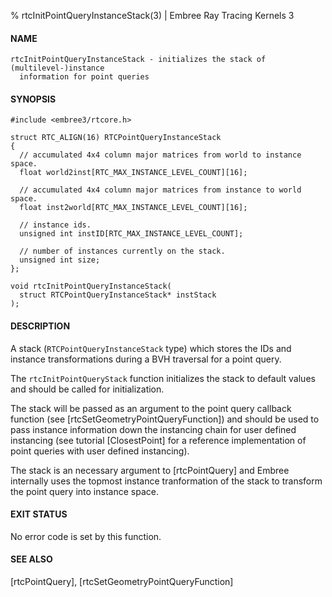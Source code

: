 % rtcInitPointQueryInstanceStack(3) | Embree Ray Tracing Kernels 3

#### NAME

    rtcInitPointQueryInstanceStack - initializes the stack of (multilevel-)instance
      information for point queries

#### SYNOPSIS

    #include <embree3/rtcore.h>

    struct RTC_ALIGN(16) RTCPointQueryInstanceStack
    {
      // accumulated 4x4 column major matrices from world to instance space.
      float world2inst[RTC_MAX_INSTANCE_LEVEL_COUNT][16];
      
      // accumulated 4x4 column major matrices from instance to world space.
      float inst2world[RTC_MAX_INSTANCE_LEVEL_COUNT][16];

      // instance ids.
      unsigned int instID[RTC_MAX_INSTANCE_LEVEL_COUNT];
      
      // number of instances currently on the stack.
      unsigned int size;
    };

    void rtcInitPointQueryInstanceStack(
      struct RTCPointQueryInstanceStack* instStack
    );

#### DESCRIPTION

A stack (`RTCPointQueryInstanceStack` type) which stores the IDs and instance
transformations during a BVH traversal for a point query. 

The `rtcInitPointQueryStack` function initializes the stack to
default values and should be called for initialization.

The stack will be passed as an argument to the point query callback function
(see [rtcSetGeometryPointQueryFunction]) and should be used to pass instance
information down the instancing chain for user defined instancing (see
tutorial [ClosestPoint] for a reference implementation of point queries with
user defined instancing).

The stack is an necessary argument to [rtcPointQuery] and Embree internally
uses the topmost instance tranformation of the stack to transform the point
query into instance space.

#### EXIT STATUS

No error code is set by this function.

#### SEE ALSO

[rtcPointQuery], [rtcSetGeometryPointQueryFunction]
